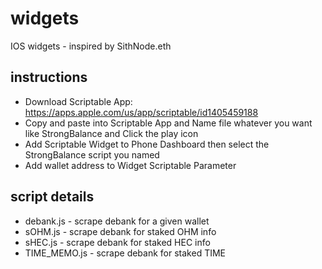 # widgets
IOS widgets - inspired by SithNode.eth

## instructions
* Download Scriptable App: https://apps.apple.com/us/app/scriptable/id1405459188
* Copy and paste into Scriptable App and Name file whatever you want like StrongBalance and Click the play icon
* Add Scriptable Widget to Phone Dashboard then select the StrongBalance script you named
* Add wallet address to Widget Scriptable Parameter

## script details
* debank.js - scrape debank for a given wallet
* sOHM.js - scrape debank for staked OHM info
* sHEC.js - scrape debank for staked HEC info
* TIME_MEMO.js - scrape debank for staked TIME 

